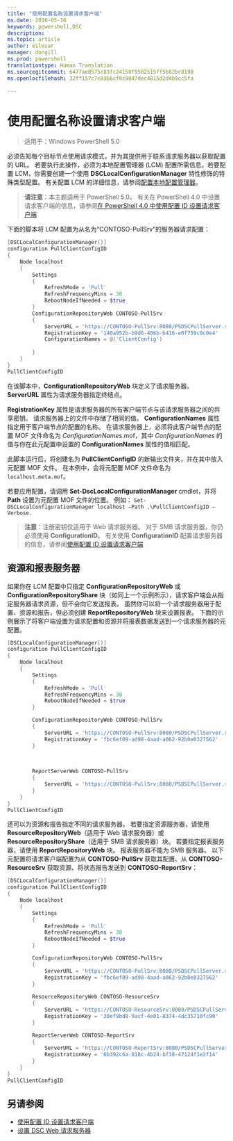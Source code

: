 ```yaml
---
title: "使用配置名称设置请求客户端"
ms.date: 2016-05-16
keywords: powershell,DSC
description: 
ms.topic: article
author: eslesar
manager: dongill
ms.prod: powershell
translationtype: Human Translation
ms.sourcegitcommit: 6477ae8575c83fc24150f9502515ff5b82bc8198
ms.openlocfilehash: 32ff157c7c8366cf0c9847dec4815d2d4b9cc5fa

---
```


# 使用配置名称设置请求客户端

> 适用于：Windows PowerShell 5.0

必须告知每个目标节点使用请求模式，并为其提供用于联系请求服务器以获取配置的 URL。 若要执行此操作，必须为本地配置管理器 (LCM) 配置所需信息。若要配置 LCM，你需要创建一个使用 **DSCLocalConfigurationManager** 特性修饰的特殊类型配置。 有关配置 LCM 的详细信息，请参阅[配置本地配置管理器](metaConfig.md)。

> **请注意**：本主题适用于 PowerShell 5.0。 有关在 PowerShell 4.0 中设置请求客户端的信息，请参阅[在 PowerShell 4.0 中使用配置 ID 设置请求客户端](pullClientConfigID4.md)

下面的脚本将 LCM 配置为从名为“CONTOSO-PullSrv”的服务器请求配置：

```powershell
[DSCLocalConfigurationManager()]
configuration PullClientConfigID
{
    Node localhost
    {
        Settings
        {
            RefreshMode = 'Pull'
            RefreshFrequencyMins = 30 
            RebootNodeIfNeeded = $true
        }
        ConfigurationRepositoryWeb CONTOSO-PullSrv
        {
            ServerURL = 'https://CONTOSO-PullSrv:8080/PSDSCPullServer.svc'
            RegistrationKey = '140a952b-b9d6-406b-b416-e0f759c9c0e4'
            ConfigurationNames = @('ClientConfig')
            
        }      
    }
}
PullClientConfigID
```

在该脚本中，**ConfigurationRepositoryWeb** 块定义了请求服务器。 **ServerURL** 属性为请求服务器指定终结点。

**RegistrationKey** 属性是请求服务器的所有客户端节点与该请求服务器之间的共享密钥。 请求服务器上的文件中存储了相同的值。 **ConfigurationNames** 属性指定用于客户端节点的配置的名称。 在请求服务器上，必须将此客户端节点的配置 MOF 文件命名为 *ConfigurationNames*.mof，其中 *ConfigurationNames* 的值与你在此元配置中设置的 **ConfigurationNames** 属性的值相匹配。

此脚本运行后，将创建名为 **PullClientConfigID** 的新输出文件夹，并在其中放入元配置 MOF 文件。 在本例中，会将元配置 MOF 文件命名为 `localhost.meta.mof`。

若要应用配置，请调用 **Set-DscLocalConfigurationManager** cmdlet，并将 **Path** 设置为元配置 MOF 文件的位置。 例如： `Set-DSCLocalConfigurationManager localhost –Path .\PullClientConfigID –Verbose.`

> **注意**：注册密钥仅适用于 Web 请求服务器。 对于 SMB 请求服务器，你仍必须使用 **ConfigurationID**。 有关使用 **ConfigurationID** 配置请求服务器的信息，请参阅[使用配置 ID 设置请求客户端](pullClientConfigID.md)

## 资源和报表服务器

如果你在 LCM 配置中只指定 **ConfigurationRepositoryWeb** 或 **ConfigurationRepositoryShare** 块（如同上一个示例所示），请求客户端会从指定服务器请求资源，但不会向它发送报表。 虽然你可以将一个请求服务器用于配置、资源和报告，但必须创建 **ReportRepositoryWeb** 块来设置报表。 下面的示例展示了将客户端设置为请求配置和资源并将报表数据发送到一个请求服务器的元配置。

```powershell
[DSCLocalConfigurationManager()]
configuration PullClientConfigID
{
    Node localhost
    {
        Settings
        {
            RefreshMode = 'Pull'
            RefreshFrequencyMins = 30 
            RebootNodeIfNeeded = $true
        }

        ConfigurationRepositoryWeb CONTOSO-PullSrv
        {
            ServerURL = 'https://CONTOSO-PullSrv:8080/PSDSCPullServer.svc'
            RegistrationKey = 'fbc6ef09-ad98-4aad-a062-92b0e0327562'
        }
        
        

        ReportServerWeb CONTOSO-PullSrv
        {
            ServerURL = 'https://CONTOSO-PullSrv:8080/PSDSCPullServer.svc'
        }
    }
}
PullClientConfigID
```


还可以为资源和报告指定不同的请求服务器。 若要指定资源服务器，请使用 **ResourceRepositoryWeb**（适用于 Web 请求服务器）或 **ResourceRepositoryShare**（适用于 SMB 请求服务器）块。
若要指定报表服务器，请使用 **ReportRepositoryWeb** 块。 报表服务器不能为 SMB 服务器。
以下元配置将请求客户端配置为从 **CONTOSO-PullSrv** 获取其配置、从 **CONTOSO-ResourceSrv** 获取资源、将状态报告发送到 **CONTOSO-ReportSrv**：

```powershell
[DSCLocalConfigurationManager()]
configuration PullClientConfigID
{
    Node localhost
    {
        Settings
        {
            RefreshMode = 'Pull'
            RefreshFrequencyMins = 30 
            RebootNodeIfNeeded = $true
        }

        ConfigurationRepositoryWeb CONTOSO-PullSrv
        {
            ServerURL = 'https://CONTOSO-PullSrv:8080/PSDSCPullServer.svc'
            RegistrationKey = 'fbc6ef09-ad98-4aad-a062-92b0e0327562'
        }
        
        ResourceRepositoryWeb CONTOSO-ResourceSrv
        {
            ServerURL = 'https://CONTOSO-ResourceSrv:8080/PSDSCPullServer.svc'
            RegistrationKey = '30ef9bd8-9acf-4e01-8374-4dc35710fc90'
        }

        ReportServerWeb CONTOSO-ReportSrv
        {
            ServerURL = 'https://CONTOSO-ReportSrv:8080/PSDSCPullServer.svc'
            RegistrationKey = '6b392c6a-818c-4b24-bf38-47124f1e2f14'
        }
    }
}
PullClientConfigID
```

## 另请参阅

* [使用配置 ID 设置请求客户端](pullClientConfigID.md)
* [设置 DSC Web 请求服务器](pullServer.md)




<!--HONumber=Jun16_HO4-->


